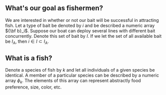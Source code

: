 ## What's our goal as fishermen?
We are interested in whether or not our bait will be successful in attracting fish. Let a type of bait be denoted by $i$ and be described a numeric array ${\bf b}_i$. Suppose our boat can deploy several lines with different bait concurrently. Denote this set of bait by $I$. If we let the set of all available bait be $I_A$, then $i\in I\subset I_A$.

## What is a fish?
Denote a species of fish by $k$ and let all individuals of a given species be identical. A member of a particular species can be described by a numeric array $\phi_k$. The elements of this array can represent abstractly food preference, size, color, etc.